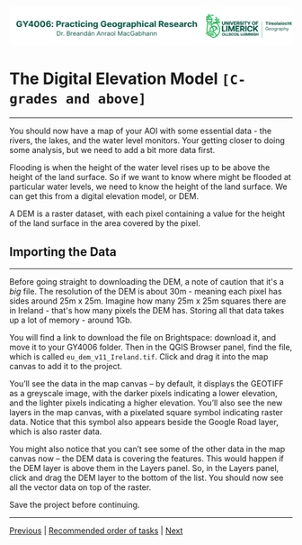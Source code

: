 ![UL Geography logo](../assets/images/GY4006_logo.png)

# The Digital Elevation Model ```[C-grades and above]```
___

You should now have a map of your AOI with some essential data - the rivers, the lakes, and the water level monitors. Your getting closer to doing some analysis, but we need to add a bit more data first.

Flooding is when the height of the water level rises up to be above the height of the land surface. So if we want to know where might be flooded at particular water levels, we need to know the height of the land surface. We can get this from a digital elevation model, or DEM. 

A DEM is a raster dataset, with each pixel containing a value for the height of the land surface in the area covered by the pixel. 

## Importing the Data
___

Before going straight to downloading the DEM, a note of caution that it's a *big* file. The resolution of the DEM is about 30m - meaning each pixel has sides around 25m x 25m. Imagine how many 25m x 25m squares there are in Ireland - that's how many pixels the DEM has. Storing all that data takes up a lot of memory - around 1Gb. 

You will find a link to download the file on Brightspace: download it, and move it to your GY4006 folder. Then in the QGIS Browser panel, find the file, which is called ```eu_dem_v11_Ireland.tif```. Click and drag it into the map canvas to add it to the project.

You’ll see the data in the map canvas – by default, it displays the GEOTIFF as a greyscale image, with the darker pixels indicating a lower elevation, and the lighter pixels indicating a higher elevation. You’ll also see the new layers in the map canvas, with a pixelated square symbol indicating raster data. Notice that this symbol also appears beside the Google Road layer, which is also raster data.

You might also notice that you can’t see some of the other data in the map canvas now – the DEM data is covering the features. This would happen if the DEM layer is above them in the Layers panel. So, in the Layers panel, click and drag the DEM layer to the bottom of the list. You should now see all the vector data on top of the raster.

Save the project before continuing.

___
[Previous](./13_monitors_symbology.md) | [Recommended order of tasks](./start.md#recommended-order-of-tasks) | [Next](./15_clip_DEM.md)